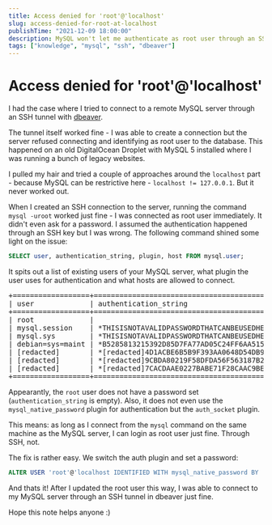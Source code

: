 ```yaml
---
title: Access denied for 'root'@'localhost'
slug: access-denied-for-root-at-localhost
publishTime: "2021-12-09 18:00:00"
description: MySQL won't let me authenticate as root user through an SSH tunnel in dbeaver.
tags: ["knowledge", "mysql", "ssh", "dbeaver"]  
---
```


# Access denied for 'root'@'localhost'

I had the case where I tried to connect to a remote MySQL server through an SSH tunnel with [dbeaver](https://dbeaver.io/).

The tunnel itself worked fine - I was able to create a connection but the server refused connecting and identifying as root user to the database. This happened on an old DigitalOcean Droplet with MySQL 5 installed where I was running a bunch of legacy websites.

I pulled my hair and tried a couple of approaches around the `localhost` part - because MySQL can be restrictive here - `localhost != 127.0.0.1`. But it never worked out.

When I created an SSH connection to the server, running the command `mysql -uroot` worked just fine - I was connected as root user immediately. It didn't even ask for a password. I assumed the authentication happened through an SSH key but I was wrong. The following command shined some light on the issue:

```sql
SELECT user, authentication_string, plugin, host FROM mysql.user;
```

It spits out a list of existing users of your MySQL server, what plugin the user uses for authentication and what hosts are allowed to connect.

<pre>
+==================+===========================================+=======================+===========+
| user             | authentication_string                     | plugin                | host      |
+==================+===========================================+=======================+===========+
| root             |                                           | auth_socket           | localhost |
| mysql.session    | *THISISNOTAVALIDPASSWORDTHATCANBEUSEDHERE | mysql_native_password | localhost |
| mysql.sys        | *THISISNOTAVALIDPASSWORDTHATCANBEUSEDHERE | mysql_native_password | localhost |
| debian=sys=maint | *B5285813215392D85D7FA77AD05C24FF6AA515AB | mysql_native_password | localhost |
| [redacted]       | *[redacted]4D1ACBE6B5B9F393AA0648D54DB938 | mysql_native_password | localhost |
| [redacted]       | *[redacted]9CBDA80219F58DFDA56F563187B2EC | mysql_native_password | localhost |
| [redacted]       | *[redacted]7CACDAAE0227BABE71F28CAAC9BEF5 | mysql_native_password | localhost |
+==================+===========================================+=======================+===========+
</pre>

Appearantly, the `root` user does not have a password set (`authentication_string` is empty). Also, it does not even use the `mysql_native_password` plugin for authentication but the `auth_socket` plugin.

This means: as long as I connect from the `mysql` command on the same machine as the MySQL server, I can login as root user just fine. Through SSH, not.

The fix is rather easy. We switch the auth plugin and set a password:

```sql
ALTER USER 'root'@'localhost IDENTIFIED WITH mysql_native_password BY 'MySuperSecurePassword@123';
```

And thats it! After I updated the root user this way, I was able to connect to my MySQL server through an SSH tunnel in dbeaver just fine.

Hope this note helps anyone :)
